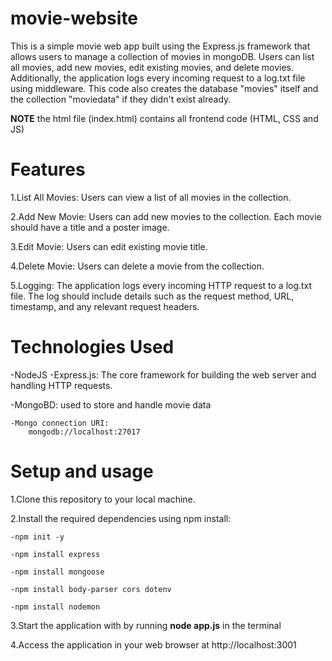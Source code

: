 # movie-website
This is a simple movie web app built using the Express.js framework that allows users to manage a collection of movies in mongoDB. Users can list all movies, add new movies, edit existing movies, and delete movies. Additionally, the application logs every incoming request to a log.txt file using middleware.
This code also creates the database "movies" itself and the collection "moviedata" if they didn't exist already.

**NOTE** the html file (index.html) contains all frontend code (HTML, CSS and JS)

# Features

1.List All Movies: Users can view a list of all movies in the collection.

2.Add New Movie: Users can add new movies to the collection. Each movie should have a title and a poster image.

3.Edit Movie: Users can edit existing movie title.

4.Delete Movie: Users can delete a movie from the collection.

5.Logging: The application logs every incoming HTTP request to a log.txt file. The log should include details such as the request method, URL, timestamp, and any relevant request headers.

# Technologies Used
-NodeJS 
-Express.js: The core framework for building the web server and handling HTTP requests.

-MongoBD: used to store and handle movie data 

	-Mongo connection URI:
		mongodb://localhost:27017
 
# Setup and usage
1.Clone this repository to your local machine.

2.Install the required dependencies using npm install:

	-npm init -y
	
	-npm install express
	
	-npm install mongoose
	
	-npm install body-parser cors dotenv
	
	-npm install nodemon

3.Start the application with by running **node app.js** in the terminal

4.Access the application in your web browser at http://localhost:3001
#
